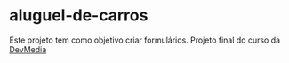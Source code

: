 # aluguel-de-carros
Este projeto tem como objetivo criar formulários.
Projeto final do curso da [DevMedia](https://www.devmedia.com.br/)
